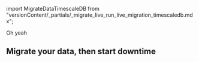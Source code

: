 import MigrateDataTimescaleDB from "versionContent/_partials/_migrate_live_run_live_migration_timescaledb.mdx";

Oh yeah
## Migrate your data, then start downtime
<Procedure>

<MigrateDataTimescaleDB />

</Procedure>

